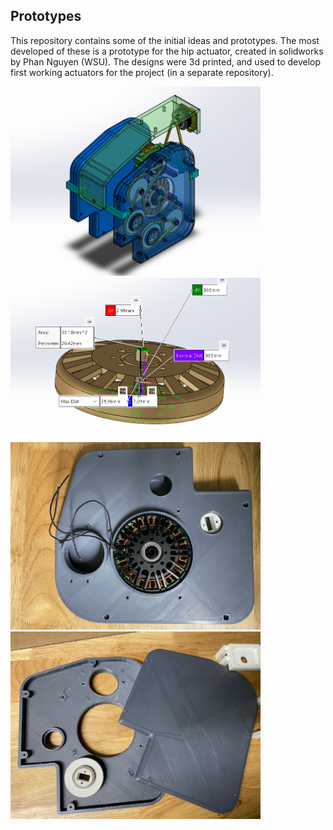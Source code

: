 ## Prototypes

This repository contains some of the initial ideas and prototypes. The most developed of these is a prototype for the hip actuator, created in solidworks by Phan Nguyen (WSU). The designs were 3d printed, and used to develop first working actuators for the project (in a separate repository).

<img src="Images/Full Hip Isometric.png" width="400"><img src="Images/Large Motor - Magnet.png" width="400"> <br />
<img src="Images/HipPrinted1.jpeg" width="400"><img src="Images/HipPrinted3.jpeg" width="400">
